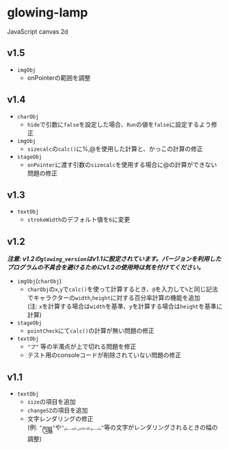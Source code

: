 # glowing-lamp
JavaScript canvas 2d

## v1.5

* `imgObj`
    * onPointerの範囲を調整


## v1.4

* `charObj`
    * `hide`で引数に`false`を設定した場合、`Run`の値を`false`に設定するよう修正
* `imgObj`
    * `sizecalc`の`calc()`に%,@を使用した計算と、かっこの計算の修正
* `stageObj`
    * `onPointer`に渡す引数の`sizecalc`を使用する場合に@の計算ができない問題の修正


## v1.3

* `textObj`
    * `strokeWidth`のデフォルト値を`6`に変更


## v1.2

***注意: v1.2の`glowing_version`はv1.1に設定されています。バージョンを利用したプログラムの不具合を避けるためにv1.2の使用時は気を付けてください。***

* `imgObj`(`charObj`)
    * `charObj`の`x`,`y`で`calc()`を使って計算するとき、`@`を入力して`%`と同じ記法でキャラクターの`width`,`height`に対する百分率計算の機能を追加  
    (注: `x`を計算する場合は`width`を基準、`y`を計算する場合は`height`を基準に計算)
* `stageObj`
    * `pointCheck`にて`calc()`の計算が無い問題の修正
* `textObj`
    * `"プ"` 等の半濁点が上で切れる問題を修正
    * テスト用のconsoleコードが削除されていない問題の修正


## v1.1

* `textObj`
    * `size`の項目を追加
    * `changeSZ`の項目を追加
    * 文字レンダリングの修正  
    (例: `"꧅"`や`"﷽"`等の文字がレンダリングされるときの幅の調整)